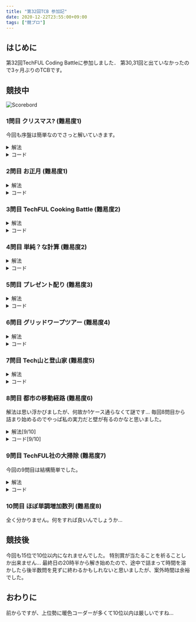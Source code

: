 ```yaml
---
title: "第32回TCB 参加記"
date: 2020-12-22T23:55:00+09:00
tags: ["競プロ"]
---
```

## はじめに

第32回TechFUL Coding Battleに参加しました．
第30,31回と出ていなかったので3ヶ月ぶりのTCBです。

## 競技中

![Scorebord](scoreboard.jpg)

### 1問目 クリスマス? (難易度1)

今回も序盤は簡単なのでさっと解いていきます。

<details><summary>解法</summary>

M,Dがそれぞれ12,25であるか、確認します。

</details>

<details><summary>コード</summary>

|  ID  |  Verdict  |
| ---- | --------- |
| 1-10 | AC        |

``` cpp
#include <bits/stdc++.h>
using namespace std;
using i64 = long long;
#define endl "\n"

int main()
{
  i64 M, D;
  cin >> M >> D;
  if (M == 12 && D == 25)
    cout << "Christmas!" << endl;
  else
    cout << "NotChristmas!" << endl;
  return 0;
}
```

</details>

### 2問目 お正月 (難易度1)

<details><summary>解法</summary>

1日ずつ31日までシミュレーションします。

</details>

<details><summary>コード</summary>

|  ID  |  Verdict  |
| ---- | --------- |
| 1-10 | AC        |

``` cpp
#include <bits/stdc++.h>
using namespace std;
using i64 = long long;
#define endl "\n"

int main()
{
  i64 N;
  cin >> N;
  i64 ans = 0;
  for (i64 i = N; i <= 31; i++)
    ans += (i % 10 == 0 ? 2 : 1);
  cout << ans << endl;
  return 0;
}
```

</details>

### 3問目 TechFUL Cooking Battle (難易度2)

<details><summary>解法</summary>

$0<A$の場合は下に凸なグラフになるので、0分とT分で大きい方を出力します。
その他の場合は3分探索を行って最も大きい場所を求めます。
また小数第4位で四捨五入するために、1000倍して小数第1位を四捨五入して1000で割ります。

</details>

<details><summary>コード</summary>

|  ID  |  Verdict  |
| ---- | --------- |
| 1-10 | AC        |

``` cpp
#include <bits/stdc++.h>
using namespace std;
using i64 = long long;
#define endl "\n"

double ro(double n)
{
  n *= 1000;
  n = round(n);
  n /= 1000;
  return n;
}

int main()
{
  i64 A, B, C, T;
  cin >> A >> B >> C >> T;
  if (0 < A)
    cout << fixed << setprecision(3) << ro(max(C, A * T * T + B * T + C)) << endl;
  else
  {
    double l = 0, r = T;
    i64 cnt = 500;
    while (cnt--)
    {
      double t1 = (l * 2 + r) / 3;
      double t2 = (l + r * 2) / 3;
      if (A * t1 * t1 + B * t1 + C < A * t2 * t2 + B * t2 + C)
        l = t1;
      else
        r = t2;
    }
    cout << fixed << setprecision(3) << ro(A * l * l + B * l + C) << endl;
  }
  return 0;
}
```

</details>

### 4問目 単純？な計算 (難易度2)

<details><summary>解法</summary>

$N=0$の場合、0を出力し、その他の場合、$N*M$の値の後ろに$M$個の0を並べます。

</details>

<details><summary>コード</summary>

|  ID  |  Verdict  |
| ---- | --------- |
| 1-10 | AC        |

``` cpp
#include <bits/stdc++.h>
using namespace std;
using i64 = long long;
#define endl "\n"

int main()
{
  i64 N, M;
  cin >> N >> M;
  if (N == 0)
    cout << 0 << endl;
  else
    cout << N * M << string(M, '0') << endl;
  return 0;
}
```

</details>

### 5問目 プレゼント配り (難易度3)

<details><summary>解法</summary>

どれを誰にあげるかを、全通り、試します。

</details>

<details><summary>コード</summary>

|  ID  |  Verdict  |
| ---- | --------- |
| 1-10 | AC        |

``` cpp
#include <bits/stdc++.h>
using namespace std;
using i64 = long long;
#define endl "\n"

int main()
{
  i64 N;
  cin >> N;
  vector<vector<i64>> h(N, vector<i64>(N));
  for (i64 i = 0; i < N; i++)
    for (i64 j = 0; j < N; j++)
      cin >> h[i][j];
  vector<i64> tmp(N);
  for (i64 i = 0; i < N; i++)
    tmp[i] = i;
  i64 ans = 1e9;
  do
  {
    i64 mi = 1e9, ma = 0;
    for (i64 i = 0; i < N; i++)
    {
      mi = min(mi, h[i][tmp[i]]);
      ma = max(ma, h[i][tmp[i]]);
    }
    ans = min(ans, ma - mi);
  } while (next_permutation(tmp.begin(), tmp.end()));
  cout << ans << endl;
  return 0;
}
```

</details>

### 6問目 グリッドワープツアー (難易度4)

<details><summary>解法</summary>

$i+j$それぞれで最大値を求めておき、それの総和を求めます。

</details>

<details><summary>コード</summary>

|  ID  |  Verdict  |
| ---- | --------- |
| 1-10 | AC        |

``` cpp
#include <bits/stdc++.h>
using namespace std;
using i64 = long long;
#define endl "\n"

int main()
{
  i64 H, W;
  cin >> H >> W;
  vector<vector<i64>> A(H, vector<i64>(W));
  for (i64 i = 0; i < H; i++)
    for (i64 j = 0; j < W; j++)
      cin >> A[i][j];
  vector<i64> cost(H + W);
  for (i64 i = 0; i < H; i++)
    for (i64 j = 0; j < W; j++)
      cost[i + j] = max(cost[i + j], A[i][j]);
  i64 ans = 0;
  for (i64 i = 0; i < H + W; i++)
    ans += cost[i];
  cout << ans << endl;
  return 0;
}
```

</details>

### 7問目 Tech山と登山家 (難易度5)

<details><summary>解法</summary>

$RA_i+RB_i$の有り得る物を予め列挙しておき、各クエリで$X-RC_i$が存在するか確認します。

</details>

<details><summary>コード</summary>

|  ID  |  Verdict  |
| ---- | --------- |
| 1-10 | AC        |

``` cpp
#include <bits/stdc++.h>
using namespace std;
using i64 = long long;
#define endl "\n"

int main()
{
  i64 N, Q;
  cin >> N >> Q;
  vector<i64> RA(N), RB(N), RC(N);
  for (i64 i = 0; i < N; i++)
    cin >> RA[i];
  for (i64 i = 0; i < N; i++)
    cin >> RB[i];
  for (i64 i = 0; i < N; i++)
    cin >> RC[i];
  vector<bool> sumAB(6002);
  for (i64 i = 0; i < N; i++)
    for (i64 j = 0; j < N; j++)
      sumAB[RA[i] + RB[j]] = true;
  for (i64 _ = 0; _ < Q; _++)
  {
    i64 X;
    cin >> X;
    bool ans = false;
    for (i64 i = 0; i < N; i++)
      if (sumAB[clamp(X - RC[i], 0LL, 6001LL)])
        ans = true;
    if (ans)
      cout << "Yes" << endl;
    else
      cout << "No" << endl;
  }
  return 0;
}
```

</details>

### 8問目 都市の移動経路 (難易度6)

解法は思い浮かびましたが、何故か1ケース通らなくて謎です...
毎回8問目から詰まり始めるのでやっぱ私の実力だと壁が有るのかなと思いました。

<details><summary>解法[9/10]</summary>

ダイクストラをし、経路復元をして使える道のみを有向辺で貼ったグラフを再構築します。
その後、発展度$T$以上の都市を$D$個以上通って都市$N$に行くことが可能かを$T$に関して二分探索します。

</details>

<details><summary>コード[9/10]</summary>

|  ID  |  Verdict  |
| ---- | --------- |
| 1-3  | AC        |
| 4    | WA        |
| 5-10 | AC        |

``` cpp
#include <bits/stdc++.h>
using namespace std;
using i64 = long long;
#define endl "\n"

struct Edge
{
  i64 to, cost;
};

int main()
{
  i64 N, M, D;
  cin >> N >> M >> D;
  vector<i64> X(N);
  for (i64 i = 0; i < N; i++)
    cin >> X[i];
  vector<Edge> edge[N];
  for (i64 i = 0; i < M; i++)
  {
    i64 A, B, C;
    cin >> A >> B >> C;
    A--;
    B--;
    edge[A].push_back({B, C});
    edge[B].push_back({A, C});
  }
  vector<i64> cost(N, 1e18);
  priority_queue<pair<i64, i64>, vector<pair<i64, i64>>, greater<pair<i64, i64>>> que;
  cost[0] = 0;
  que.push({0, 0});
  while (que.size())
  {
    pair<i64, i64> p = que.top();
    que.pop();
    i64 v = p.second;
    if (cost[v] < p.first)
      continue;
    for (Edge i : edge[v])
      if (cost[v] + i.cost < cost[i.to])
      {
        cost[i.to] = cost[v] + i.cost;
        que.push({cost[i.to], i.to});
      }
  }
  vector<i64> okEdge[N];
  vector<bool> use(N);
  priority_queue<pair<i64, i64>> rque;
  rque.push({cost[N - 1], N - 1});
  while (rque.size())
  {
    pair<i64, i64> p = rque.top();
    rque.pop();
    i64 v = p.second;
    if (use[v])
      continue;
    use[v] = true;
    for (Edge i : edge[v])
      if (cost[v] - i.cost == cost[i.to] && !use[i.to])
      {
        okEdge[i.to].push_back(v);
        rque.push({cost[i.to], i.to});
      }
  }
  i64 ok = 0, ng = 1e9 + 1;
  while (1 < ng - ok)
  {
    i64 mid = (ok + ng) / 2;
    priority_queue<pair<i64, i64>, vector<pair<i64, i64>>, greater<pair<i64, i64>>> tque;
    vector<i64> cnt(N);
    tque.push({(mid <= X[0] ? 1 : 0), 0});
    cnt[0] = (mid <= X[0] ? 1 : 0);
    while (tque.size())
    {
      pair<i64, i64> p = tque.top();
      tque.pop();
      i64 v = p.second;
      if (p.first < cnt[v])
        continue;
      for (i64 i : okEdge[v])
        if (cnt[i] < cnt[v] + (mid <= X[i] ? 1 : 0))
        {
          cnt[i] = cnt[v] + (mid <= X[i] ? 1 : 0);
          tque.push({cnt[i], i});
        }
    }
    if (cnt[N - 1] < D)
      ng = mid;
    else
      ok = mid;
  }
  if (ok == 0)
    cout << -1 << endl;
  else
    cout << ok << endl;
  return 0;
}
```

</details>

### 9問目 TechFUL社の大掃除 (難易度7)

今回の9問目は結構簡単でした。

<details><summary>解法</summary>

ゴミを1から順に回収出来るなら回収します。
UnionFindを用いてゴミが回収出来るかを確認します。
初めにゴミの有る区画を通らずに行ける区画をマージしておき、ゴミを回収する度にそのゴミを回収した事で4方向で繋がった場所があればマージしていきます。

</details>

<details><summary>コード</summary>

|  ID  |  Verdict  |
| ---- | --------- |
| 1-10 | AC        |

``` cpp
#include <bits/stdc++.h>
using namespace std;
using i64 = long long;
#define endl "\n"

struct UnionFind
{
  vector<i64> data;
  UnionFind(i64 size) : data(size, -1) {}
  void merge(i64 x, i64 y)
  {
    x = root(x);
    y = root(y);
    if (x != y)
    {
      if (data[y] < data[x])
        swap(x, y);
      data[x] += data[y];
      data[y] = x;
    }
    return;
  }
  bool check(i64 x, i64 y)
  {
    return root(x) == root(y);
  }
  i64 root(i64 x)
  {
    return data[x] < 0 ? x : data[x] = root(data[x]);
  }
};

i64 dr[] = {0, 0, 1, -1}, dc[] = {1, -1, 0, 0};

int main()
{
  i64 H, W, K;
  cin >> H >> W >> K;
  vector<i64> r(K), c(K);
  vector<vector<bool>> dust(H, vector<bool>(W));
  for (i64 i = 0; i < K; i++)
  {
    cin >> r[i] >> c[i];
    r[i]--;
    c[i]--;
    dust[r[i]][c[i]] = true;
  }
  UnionFind uf(H * W);
  for (i64 i = 0; i < H; i++)
    for (i64 j = 0; j < W; j++)
      if (!dust[i][j])
        for (i64 k = 0; k < 4; k++)
        {
          i64 ddr = i + dr[k], ddc = j + dc[k];
          if (0 <= ddr && ddr < H && 0 <= ddc && ddc < W && !dust[ddr][ddc])
            uf.merge(i * W + j, ddr * W + ddc);
        }
  i64 ans = 0;
  i64 nowR = 0, nowC = 0;
  for (i64 i = 0; i < K; i++)
  {
    bool con = false;
    for (i64 k = 0; k < 4; k++)
    {
      i64 tr = r[i] + dr[k], tc = c[i] + dc[k];
      if (0 <= tr && tr < H && 0 <= tc && tc < W && uf.check(nowR * W + nowC, tr * W + tc))
      {
        ans++;
        dust[r[i]][c[i]] = false;
        nowR = r[i];
        nowC = c[i];
        for (i64 l = 0; l < 4; l++)
        {
          i64 ddr = r[i] + dr[l], ddc = c[i] + dc[l];
          if (0 <= ddr && ddr < H && 0 <= ddc && ddc < W && !dust[ddr][ddc])
            uf.merge(r[i] * W + c[i], ddr * W + ddc);
        }
        con = true;
      }
      if (con)
        break;
    }
  }
  cout << ans << endl;
  return 0;
}
```

</details>

### 10問目 ほぼ単調増加数列 (難易度8)

全く分かりません。何をすれば良いんでしょうか...

## 競技後

今回も15位で10位以内になれませんでした。
特別賞が当たることを祈ることしか出来ません...
最終日の20時半から解き始めたので、途中で詰まって時間を溶かしたら後半数問を見ずに終わるかもしれないと思いましたが、案外時間は余裕でした。

## おわりに

前からですが、上位勢に暖色コーダーが多くて10位以内は厳しいですね...
